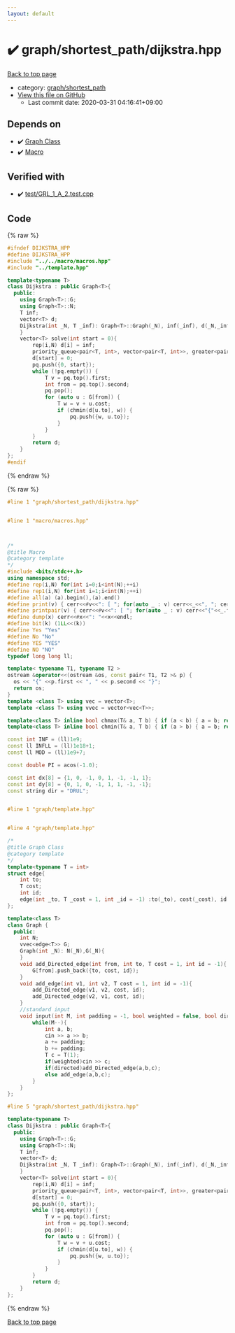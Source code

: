 ```yaml
---
layout: default
---
```


<!-- mathjax config similar to math.stackexchange -->
<script type="text/javascript" async
  src="https://cdnjs.cloudflare.com/ajax/libs/mathjax/2.7.5/MathJax.js?config=TeX-MML-AM_CHTML">
</script>
<script type="text/x-mathjax-config">
  MathJax.Hub.Config({
    TeX: { equationNumbers: { autoNumber: "AMS" }},
    tex2jax: {
      inlineMath: [ ['$','$'] ],
      processEscapes: true
    },
    "HTML-CSS": { matchFontHeight: false },
    displayAlign: "left",
    displayIndent: "2em"
  });
</script>

<script type="text/javascript" src="https://cdnjs.cloudflare.com/ajax/libs/jquery/3.4.1/jquery.min.js"></script>
<script src="https://cdn.jsdelivr.net/npm/jquery-balloon-js@1.1.2/jquery.balloon.min.js" integrity="sha256-ZEYs9VrgAeNuPvs15E39OsyOJaIkXEEt10fzxJ20+2I=" crossorigin="anonymous"></script>
<script type="text/javascript" src="../../../assets/js/copy-button.js"></script>
<link rel="stylesheet" href="../../../assets/css/copy-button.css" />


# :heavy_check_mark: graph/shortest_path/dijkstra.hpp

<a href="../../../index.html">Back to top page</a>

* category: <a href="../../../index.html#fff28642b706f0621a80a098b694618d">graph/shortest_path</a>
* <a href="{{ site.github.repository_url }}/blob/master/graph/shortest_path/dijkstra.hpp">View this file on GitHub</a>
    - Last commit date: 2020-03-31 04:16:41+09:00




## Depends on

* :heavy_check_mark: <a href="../template.hpp.html">Graph Class</a>
* :heavy_check_mark: <a href="../../macro/macros.hpp.html">Macro</a>


## Verified with

* :heavy_check_mark: <a href="../../../verify/test/GRL_1_A_2.test.cpp.html">test/GRL_1_A_2.test.cpp</a>


## Code

<a id="unbundled"></a>
{% raw %}
```cpp
#ifndef DIJKSTRA_HPP
#define DIJKSTRA_HPP
#include "../../macro/macros.hpp"
#include "../template.hpp"

template<typename T>
class Dijkstra : public Graph<T>{
  public:
    using Graph<T>::G;
    using Graph<T>::N;
    T inf;
    vector<T> d;
    Dijkstra(int _N, T _inf): Graph<T>::Graph(_N), inf(_inf), d(_N,_inf){
    }
    vector<T> solve(int start = 0){
        rep(i,N) d[i] = inf;
        priority_queue<pair<T, int>, vector<pair<T, int>>, greater<pair<T, int>>> pq;
        d[start] = 0;
        pq.push({0, start});
        while (!pq.empty()) {
            T v = pq.top().first;
            int from = pq.top().second;
            pq.pop();
            for (auto u : G[from]) {
                T w = v + u.cost;
                if (chmin(d[u.to], w)) {
                    pq.push({w, u.to});
                }
            }
        }
        return d;
    }
};
#endif
```
{% endraw %}

<a id="bundled"></a>
{% raw %}
```cpp
#line 1 "graph/shortest_path/dijkstra.hpp"


#line 1 "macro/macros.hpp"



/*
@title Macro
@category template
*/
#include <bits/stdc++.h>
using namespace std;
#define rep(i,N) for(int i=0;i<int(N);++i)
#define rep1(i,N) for(int i=1;i<int(N);++i)
#define all(a) (a).begin(),(a).end()
#define print(v) { cerr<<#v<<": [ "; for(auto _ : v) cerr<<_<<", "; cerr<<"]"<<endl; }
#define printpair(v) { cerr<<#v<<": [ "; for(auto _ : v) cerr<<"{"<<_.first<<","<<_.second<<"}"<<", "; cerr<<"]"<<endl; }
#define dump(x) cerr<<#x<<": "<<x<<endl;
#define bit(k) (1LL<<(k))
#define Yes "Yes"
#define No "No"
#define YES "YES"
#define NO "NO"
typedef long long ll;

template< typename T1, typename T2 >
ostream &operator<<(ostream &os, const pair< T1, T2 >& p) {
  os << "{" <<p.first << ", " << p.second << "}";
  return os;
}
template <class T> using vec = vector<T>;
template <class T> using vvec = vector<vec<T>>;

template<class T> inline bool chmax(T& a, T b) { if (a < b) { a = b; return true; } return false; }
template<class T> inline bool chmin(T& a, T b) { if (a > b) { a = b; return true; } return false; }

const int INF = (ll)1e9;
const ll INFLL = (ll)1e18+1;
const ll MOD = (ll)1e9+7;

const double PI = acos(-1.0);

const int dx[8] = {1, 0, -1, 0, 1, -1, -1, 1};
const int dy[8] = {0, 1, 0, -1, 1, 1, -1, -1};
const string dir = "DRUL";


#line 1 "graph/template.hpp"


#line 4 "graph/template.hpp"

/*
@title Graph Class
@category template
*/
template<typename T = int>
struct edge{
    int to;
    T cost;
    int id;
    edge(int _to, T _cost = 1, int _id = -1) :to(_to), cost(_cost), id(_id) {}
};

template<class T>
class Graph {
  public:
    int N;
    vvec<edge<T>> G;
    Graph(int _N): N(_N),G(_N){
    }
    void add_Directed_edge(int from, int to, T cost = 1, int id = -1){
        G[from].push_back({to, cost, id});
    }
    void add_edge(int v1, int v2, T cost = 1, int id = -1){
        add_Directed_edge(v1, v2, cost, id);
        add_Directed_edge(v2, v1, cost, id);
    }
    //standard input
    void input(int M, int padding = -1, bool weighted = false, bool directed = false){
        while(M--){
            int a, b;
            cin >> a >> b;
            a += padding;
            b += padding;
            T c = T(1);
            if(weighted)cin >> c;
            if(directed)add_Directed_edge(a,b,c);
            else add_edge(a,b,c);
        }
    }
};

#line 5 "graph/shortest_path/dijkstra.hpp"

template<typename T>
class Dijkstra : public Graph<T>{
  public:
    using Graph<T>::G;
    using Graph<T>::N;
    T inf;
    vector<T> d;
    Dijkstra(int _N, T _inf): Graph<T>::Graph(_N), inf(_inf), d(_N,_inf){
    }
    vector<T> solve(int start = 0){
        rep(i,N) d[i] = inf;
        priority_queue<pair<T, int>, vector<pair<T, int>>, greater<pair<T, int>>> pq;
        d[start] = 0;
        pq.push({0, start});
        while (!pq.empty()) {
            T v = pq.top().first;
            int from = pq.top().second;
            pq.pop();
            for (auto u : G[from]) {
                T w = v + u.cost;
                if (chmin(d[u.to], w)) {
                    pq.push({w, u.to});
                }
            }
        }
        return d;
    }
};


```
{% endraw %}

<a href="../../../index.html">Back to top page</a>

